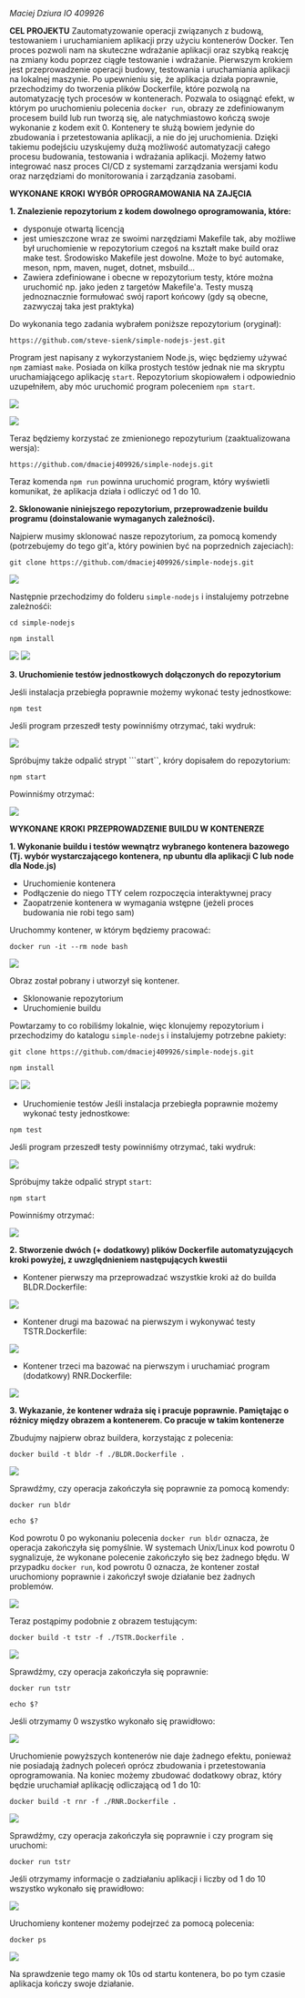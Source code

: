 *Maciej Dziura*
*IO 409926*

**CEL PROJEKTU**
Zautomatyzowanie operacji związanych z budową, testowaniem i uruchamianiem aplikacji przy użyciu kontenerów Docker. Ten proces pozwoli nam na skuteczne wdrażanie aplikacji oraz szybką reakcję na zmiany kodu poprzez ciągłe testowanie i wdrażanie.
Pierwszym krokiem jest przeprowadzenie operacji budowy, testowania i uruchamiania aplikacji na lokalnej maszynie. Po upewnieniu się, że aplikacja działa poprawnie, przechodzimy do tworzenia plików Dockerfile, które pozwolą na automatyzację tych procesów w kontenerach.
Pozwala to osiągnąć efekt, w którym po uruchomieniu polecenia `docker run`, obrazy ze zdefiniowanym procesem build lub run tworzą się, ale natychmiastowo kończą swoje wykonanie z kodem exit 0. Kontenery te służą bowiem jedynie do zbudowania i przetestowania aplikacji, a nie do jej uruchomienia.
Dzięki takiemu podejściu uzyskujemy dużą możliwość automatyzacji całego procesu budowania, testowania i wdrażania aplikacji. Możemy łatwo integrować nasz proces CI/CD z systemami zarządzania wersjami kodu oraz narzędziami do monitorowania i zarządzania zasobami.

**WYKONANE KROKI**
**WYBÓR OPROGRAMOWANIA NA ZAJĘCIA**

**1. Znalezienie repozytorium z kodem dowolnego oprogramowania, które:**
- dysponuje otwartą licencją
- jest umieszczone wraz ze swoimi narzędziami Makefile tak, aby możliwe był uruchomienie w repozytorium czegoś na kształt make build oraz make test. Środowisko Makefile jest dowolne. Może to być automake, meson, npm, maven, nuget, dotnet, msbuild...
- Zawiera zdefiniowane i obecne w repozytorium testy, które można uruchomić np. jako jeden z targetów Makefile'a. Testy muszą jednoznacznie formułować swój raport końcowy (gdy są obecne, zazwyczaj taka jest praktyka)

Do wykonania tego zadania wybrałem poniższe repozytorium (oryginał):

```https://github.com/steve-sienk/simple-nodejs-jest.git```

Program jest napisany z wykorzystaniem Node.js, więc będziemy używać ```npm``` zamiast ```make```. Posiada on kilka prostych testów jednak nie ma skryptu uruchamiającego aplikację ```start```. Repozytorium skopiowałem i odpowiednio uzupełniłem, aby móc uruchomić program poleceniem ```npm start```.

![ ](./SS/6.png)

![ ](./SS/7.png)

Teraz będziemy korzystać ze zmienionego repozyturium (zaaktualizowana wersja):

```https://github.com/dmaciej409926/simple-nodejs.git```

Teraz komenda ```npm run``` powinna uruchomić program, który wyświetli komunikat, że aplikacja działa i odliczyć od 1 do 10.

**2. Sklonowanie niniejszego repozytorium, przeprowadzenie buildu programu (doinstalowanie wymaganych zależności).**

Najpierw musimy sklonować nasze repozytorium, za pomocą komendy (potrzebujemy do tego git'a, który powinien być na poprzednich zajeciach):

```git clone https://github.com/dmaciej409926/simple-nodejs.git```

![ ](./SS/1.png)

Następnie przechodzimy do folderu ```simple-nodejs``` i instalujemy potrzebne zależnośći:

```cd simple-nodejs```

```npm install```

![ ](./SS/2.png)
![ ](./SS/3.png)

**3. Uruchomienie testów jednostkowych dołączonych do repozytorium**

Jeśli instalacja przebiegła poprawnie możemy wykonać testy jednostkowe:

```npm test```

Jeśli program przeszedł testy powinniśmy otrzymać, taki wydruk:

![ ](./SS/4.png)

Spróbujmy także odpalić strypt ```start``, króry dopisałem do repozytorium:

```npm start```

Powinniśmy otrzymać:

![ ](./SS/8.png)

**WYKONANE KROKI**
**PRZEPROWADZENIE BUILDU W KONTENERZE**

**1. Wykonanie buildu i testów wewnątrz wybranego kontenera bazowego (Tj. wybór wystarczającego kontenera, np ubuntu dla aplikacji C lub node dla Node.js)**
- Uruchomienie kontenera
- Podłączenie do niego TTY celem rozpoczęcia interaktywnej pracy
- Zaopatrzenie kontenera w wymagania wstępne (jeżeli proces budowania nie robi tego sam)

Uruchommy kontener, w którym będziemy pracować:

```docker run -it --rm node bash```

![ ](./SS/9.png)

Obraz został pobrany i utworzył się kontener.

- Sklonowanie repozytorium
- Uruchomienie buildu

Powtarzamy to co robiliśmy lokalnie, więc klonujemy repozytorium i przechodzimy do katalogu ```simple-nodejs``` i instalujemy potrzebne pakiety:

```git clone https://github.com/dmaciej409926/simple-nodejs.git```

```npm install```

![ ](./SS/10.png)
![ ](./SS/11.png)

- Uruchomienie testów
Jeśli instalacja przebiegła poprawnie możemy wykonać testy jednostkowe:

```npm test```

Jeśli program przeszedł testy powinniśmy otrzymać, taki wydruk:

![ ](./SS/12.png)

Spróbujmy także odpalić strypt ```start```:

```npm start```

Powinniśmy otrzymać:

![ ](./SS/13.png) 

**2. Stworzenie dwóch (+ dodatkowy) plików Dockerfile automatyzujących kroki powyżej, z uwzględnieniem następujących kwestii**
- Kontener pierwszy ma przeprowadzać wszystkie kroki aż do builda
BLDR.Dockerfile:

![ ](./SS/14.png)

- Kontener drugi ma bazować na pierwszym i wykonywać testy
TSTR.Dockerfile:

![ ](./SS/16.png)

- Kontener trzeci ma bazować na pierwszym i uruchamiać program (dodatkowy)
RNR.Dockerfile:

![ ](./SS/15.png)

**3. Wykazanie, że kontener wdraża się i pracuje poprawnie. Pamiętając o różnicy między obrazem a kontenerem. Co pracuje w takim kontenerze**

Zbudujmy najpierw obraz buildera, korzystając z polecenia:

```docker build -t bldr -f ./BLDR.Dockerfile .```

![ ](./SS/17.png)

Sprawdźmy, czy operacja zakończyła się poprawnie za pomocą komendy:

```docker run bldr```

```echo $?```

Kod powrotu 0 po wykonaniu polecenia ```docker run bldr``` oznacza, że operacja zakończyła się pomyślnie. W systemach Unix/Linux kod powrotu 0 sygnalizuje, że wykonane polecenie zakończyło się bez żadnego błędu. W przypadku `docker run`, kod powrotu 0 oznacza, że kontener został uruchomiony poprawnie i zakończył swoje działanie bez żadnych problemów.

![ ](./SS/18.png)

Teraz postąpimy podobnie z obrazem testującym:

```docker build -t tstr -f ./TSTR.Dockerfile .```

![ ](./SS/19.png)

Sprawdźmy, czy operacja zakończyła się poprawnie:

```docker run tstr```

```echo $?```

Jeśli otrzymamy 0 wszystko wykonało się prawidłowo:

![ ](./SS/20.png)

Uruchomienie powyższych kontenerów nie daje żadnego efektu, ponieważ nie posiadają żadnych poleceń oprócz zbudowania i przetestowania oprogramowania. Na koniec możemy zbudować dodatkowy obraz, który będzie uruchamiał aplikację odliczającą od 1 do 10:

```docker build -t rnr -f ./RNR.Dockerfile .```

![ ](./SS/21.png)

Sprawdźmy, czy operacja zakończyła się poprawnie i czy program się uruchomi:

```docker run tstr```

Jeśli otrzymamy informacje o zadziałaniu aplikacji i liczby od 1 do 10 wszystko wykonało się prawidłowo:

![ ](./SS/22.png)

Uruchomieny kontener możemy podejrzeć za pomocą polecenia:

```docker ps```

![ ](./SS/23.png)

Na sprawdzenie tego mamy ok 10s od startu kontenera, bo po tym czasie aplikacja kończy swoje działanie.